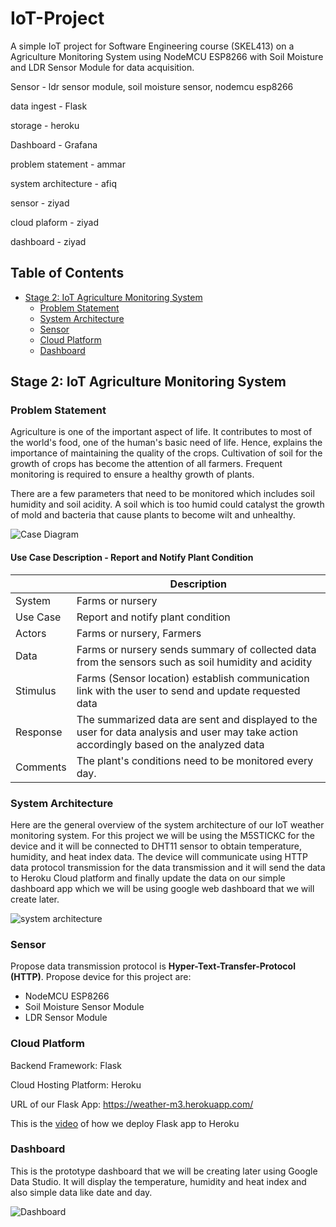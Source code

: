 # IoT-Project
A simple IoT project for Software Engineering course (SKEL413) on a Agriculture Monitoring System using NodeMCU ESP8266 with Soil Moisture and LDR Sensor Module for data acquisition.

Sensor      - ldr sensor module, soil moisture sensor, nodemcu esp8266

data ingest - Flask

storage     - heroku

Dashboard   - Grafana

problem statement - ammar

system architecture - afiq

sensor - ziyad

cloud plaform - ziyad

dashboard - ziyad
## Table of Contents

- [Stage 2: IoT Agriculture Monitoring System](#stage-2-iot-agriculture-monitoring-system)
  * [Problem Statement](#problem-statement)
  * [System Architecture](#system-architecture)
  * [Sensor](#sensor)
  * [Cloud Platform](#cloud-platform)
  * [Dashboard](#dashboard)
## Stage 2: IoT Agriculture Monitoring System

### Problem Statement

Agriculture is one of the important aspect of life. It contributes to most of the world's food, one of the human's basic need of life. Hence, explains the importance of maintaining the quality of the crops. Cultivation of soil for the growth of crops has become the attention of all farmers. Frequent monitoring is required to ensure a healthy growth of plants.

There are a few parameters that need to be monitored which includes soil humidity and soil acidity. A soil which is too humid could catalyst the growth of mold and bacteria that cause plants to become wilt and unhealthy. 


![Case Diagram](https://i.ibb.co/mt1dCW2/image1.jpg)

#### Use Case Description - Report and Notify Plant Condition


|        | Description |
| ------- | ---------------|
| System | Farms or nursery |
| Use Case | Report and notify plant condition |
| Actors | Farms or nursery, Farmers |
| Data | Farms or nursery sends summary of collected data from the sensors such as soil humidity and acidity |
| Stimulus | Farms (Sensor location) establish communication link with the user to send and update requested data |
| Response | The summarized data are sent and displayed to the user for data analysis and user may take action accordingly based on the analyzed data |
| Comments | The plant's conditions need to be monitored every day. |

### System Architecture

Here are the general overview of the system architecture of our IoT weather monitoring system. For this project we will be using the M5STICKC for the device and it will be connected to DHT11 sensor to obtain temperature, humidity, and heat index data. The device will communicate using HTTP data protocol transmission for the data transmission and it will send the data to Heroku Cloud platform and finally update the data on our simple dashboard app which we will be using google web dashboard that we will create later.

![system architecture](https://i.ibb.co/RvBLGVK/Capture2.jpg)

### Sensor
Propose data transmission protocol is **Hyper-Text-Transfer-Protocol (HTTP)**. Propose device for this project are:
 - NodeMCU ESP8266
 - Soil Moisture Sensor Module
 - LDR Sensor Module

### Cloud Platform
Backend Framework: Flask

Cloud Hosting Platform: Heroku

URL of our Flask App: https://weather-m3.herokuapp.com/

This is the [video](https://www.youtube.com/watch?v=0j9s8jk-LtA&ab_channel=MOHDHAFEEZSHAHRIL) of how we deploy Flask app to Heroku

### Dashboard
This is the prototype dashboard that we will be creating later using Google Data Studio. It will display the temperature, humidity and heat index and also simple data like date and day.

![Dashboard](https://i.ibb.co/LSsG0yz/dashboard.jpg)
